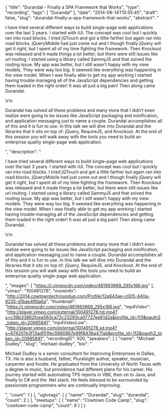 {
  "title": "Durandal - Finally a SPA Framework that Works",
  "type": "recording",
  "tags": [
    "Durandal"
  ],
  "date": "2014-06-14T10:55:45",
  "draft": false,
  "slug": "durandal-finally-a-spa-framework-that-works",
  "abstract": "<p>I have tried several different ways to build single-page web applications over the last 3 years.  I started with iUI.  The concept was cool but I quickly ran into road blocks.  I tried jQTouch and got a little farther but again ran into road blocks.  jQueryMobile had just come out and I though finally jQuery will get it right, but I spent all of my time fighting the framework.  Then Knockout was released and it made things a lot better, but there were still issues like url routing.  I started using a library called SammyJS and that solved the routing issue.  My app was better, but I still wasn’t happy with my view models.  They were way too big. It seemed like everything was happening in the view model.  When I was finally able to get my app working I started having trouble managing all of the JavaScript dependencies and getting them loaded in the right order!  It was all just a big pain! Then along came Durandal.</p>\r\n<p>Durandal has solved all these problems and many more that I didn’t even realize were going to be issues like JavaScript packaging and minification, and application messaging just to name a couple.  Durandal accomplishes all of this and it is fun to use. In this talk we will dive into Durandal and the libraries that it sits on top of:  jQuery, RequireJS, and Knockout.  At the end of this session you will walk away with the tools you need to build an enterprise quality single-page web application.</p>",
  "description": "<p>I have tried several different ways to build single-page web applications over the last 3 years.  I started with iUI.  The concept was cool but I quickly ran into road blocks.  I tried jQTouch and got a little farther but again ran into road blocks.  jQueryMobile had just come out and I though finally jQuery will get it right, but I spent all of my time fighting the framework.  Then Knockout was released and it made things a lot better, but there were still issues like url routing.  I started using a library called SammyJS and that solved the routing issue.  My app was better, but I still wasn’t happy with my view models.  They were way too big. It seemed like everything was happening in the view model.  When I was finally able to get my app working I started having trouble managing all of the JavaScript dependencies and getting them loaded in the right order!  It was all just a big pain! Then along came Durandal.</p>\r\n<p>Durandal has solved all these problems and many more that I didn’t even realize were going to be issues like JavaScript packaging and minification, and application messaging just to name a couple.  Durandal accomplishes all of this and it is fun to use. In this talk we will dive into Durandal and the libraries that it sits on top of:  jQuery, RequireJS, and Knockout.  At the end of this session you will walk away with the tools you need to build an enterprise quality single-page web application.</p>",
  "images": [
    "https://i.vimeocdn.com/video/481993969_295x166.jpg"
  ],
  "vimeo": "100491278",
  "moreinfo": "http://2014.cowtowntechroundup.com/Profile/12a643ae-c005-440a-9235-d1bae4ffda6a",
  "thumbnail": "https://i.vimeocdn.com/video/481993969_295x166.jpg",
  "mp4Video": "http://player.vimeo.com/external/100491278.hd.mp4?s=c39b33862fcea563ca72c23293ca07727ee61d2a&profile_id=113&oauth2_token_id=20985841",
  "mp4VideoLow": "http://player.vimeo.com/external/100491278.sd.mp4?s=674207e3f13adf51fec5680967e99f8436a47fab&profile_id=112&oauth2_token_id=20985841",
  "recordingID": 920,
  "speakers": [
    {
      "name": "Michael Dudley",
      "slug": "michael-dudley",
      "bio": "<p>Michael Dudley is a senior consultant for Improving Enterprises in Dallas, TX. He is also a husband, father, Pluralsight author, speaker, musician, carpenter and foodie. He graduated from the University of North Texas with a degree in music, but providence had different plans for his career. His journey started with automating TPS reports in VB6, then on to Java, and finally to C# and the .Net stack. He feels blessed to be surrounded by passionate programmers who are continually Improving.</p>",
      "count": 1
    }
  ],
  "ugtvtags": [
    {
      "name": "Durandal",
      "slug": "durandal",
      "count": 2
    }
  ],
  "meetups": [
    {
      "name": "Cowtown Code Camp",
      "slug": "cowtown-code-camp",
      "count": 9
    }
  ]
}